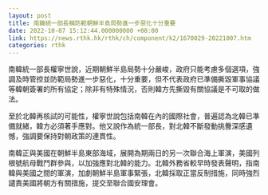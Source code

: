 ```yaml
---
layout: post
title: 南韓統一部長稱防範朝鮮半島局勢進一步惡化十分重要
date: 2022-10-07 15:12:44.000000000 +08:00
link: https://news.rthk.hk/rthk/ch/component/k2/1670029-20221007.htm
categories: rthk
---
```


南韓統一部長權寧世說，近期朝鮮半島局勢十分嚴峻，政府只能考慮多個選項，強調及時管控並防範局勢進一步惡化，十分重要，但不代表政府已準備撕毀軍事協議等韓朝簽署的所有協定；除非有特殊情況，否則韓方先撕毀有關協議是不可取的做法。

至於北韓再核試的可能性，權寧世說包括南韓在內的國際社會，普遍認為北韓已準備就緒，韓方必須著手應對。他又說作為統一部長，對北韓不斷發動挑釁深感遺憾，強調要保持對朝政策的連貫性。

南韓正與美國在朝鮮半島東部海域，展開為期兩日的另一次聯合海上軍演，美國列根號航母戰鬥群參與，以加強應對北韓的能力。北韓外務省較早時發表聲明，指南韓與美國之間的軍演，加劇朝鮮半島軍事緊張，北韓採取正當反制措施，同時強烈譴責美國將朝方有關措施，提交至聯合國安理會。
